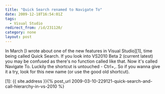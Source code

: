 ```yaml
---
title: "Quick Search renamed to Navigate To"
date: 2009-12-18T16:54:01Z
tags:
  - Visual Studio
redirect_from: /id/231120/
category: none
layout: post
---
```

In March [I wrote about one of the new features in Visual Studio][1], time being called Quick Search. If you look into VS2010 Beta 2 (current latest) you may be confused as there's no function called like that. Now it's called Navigate To. Luckily the shortcut is untouched - Ctrl+,. So if you wanna give it a try, look for this new name (or use the good old shortcut).

[1]: {{ site.address }}{% post_url 2009-03-10-229121-quick-search-and-call-hierarchy-in-vs-2010 %}
